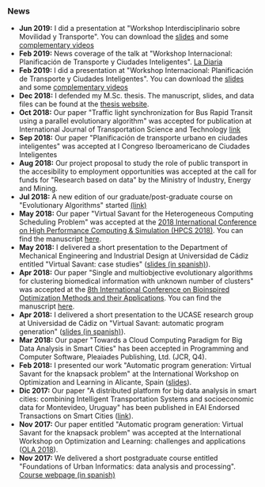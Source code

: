 ### News
* **Jun 2019:** I did a presentation at "Workshop Interdisciplinario sobre Movilidad y Transporte". You can download the [slides](http://www.fing.edu.uy/~renzom/uploads/Massobrio_IESTA.pdf) and some [complementary videos](http://www.fing.edu.uy/~renzom/uploads/videos_workshop_IESTA.zip)
* **Feb 2019:** News coverage of the talk at "Workshop Internacional: Planificación de Transporte y Ciudades Inteligentes". [La Diaria](https://ciencia.ladiaria.com.uy/articulo/2019/2/proyectos-sobre-eficiencia-energetica-movilidad-urbana-gestion-de-residuos-entre-otros-fueron-presentados-en-la-facultad-de-ingenieria/)
* **Feb 2019:** I did a presentation at "Workshop Internacional: Planificación de Transporte y Ciudades Inteligentes". You can download the [slides](http://www.fing.edu.uy/~renzom/uploads/workshop-massobrio.pdf) and some [complementary videos](http://www.fing.edu.uy/~renzom/uploads/workshop-massobrio-videos.zip)
* **Dec 2018:** I defended my M.Sc. thesis. The manuscript, slides, and data files can be found at the [thesis website](www.fing.edu.uy/~renzom/msc).
* **Oct 2018:** Our paper "Traffic light synchronization for Bus Rapid Transit using a parallel evolutionary algorithm" was accepted for publication at International Journal of Transportation Science and Technology [link](https://authors.elsevier.com/tracking/article/details.do?aid=83&jid=IJTST&surname=Massobrio)
* **Sep 2018:** Our paper "Planificación de transporte urbano en ciudades inteligentes" was accepted at I Congreso Iberoamericano de Ciudades Inteligentes
* **Aug 2018:** Our project proposal to study the role of public transport in the accesibility to employment opportunities was accepted at the call for funds for "Research based on data" by the Ministry of Industry, Energy and Mining.
* **Jul	2018:**	A new edition of our graduate/post-graduate course on "Evolutionary Algorithms"	started	[(link)](https://eva.fing.edu.uy/course/view.php?id=1049)
* **May 2018:** Our paper "Virtual Savant for the Heterogeneous Computing Scheduling Problem" was accepted at the [2018 International Conference on High Performance Computing & Simulation (HPCS 2018)](http://hpcs2018.cisedu.info/). You can find the manuscript [here](http://www.fing.edu.uy/~renzom/full-texts/InP/Massobrio2018b.pdf).
* **May 2018:** I delivered a short presentation to the Department of Mechanical Engineering and Industrial Design at Universidad de Cádiz entitled "Virtual Savant: case studies" ([slides (in spanish)](http://www.fing.edu.uy/~renzom/uploads/uca_mecanica_2018.pdf)).
* **Apr 2018:** Our paper "Single and multiobjective evolutionary algorithms for clustering biomedical information with unknown number of clusters" was accepted at the [ 8th International Conference on Bioinspired Optimization Methods and their Applications](https://bioma2018.sciencesconf.org/). You can find the manuscript [here](http://www.fing.edu.uy/~renzom/full-texts/InP/Curi2018a.pdf).
* **Apr 2018:** I delivered a short presentation to the UCASE research group at Universidad de Cádiz on "Virtual Savant: automatic program generation" ([slides (in spanish)](http://www.fing.edu.uy/~renzom/uploads/ucase_2018.pdf)).
* **Mar 2018:** Our paper "Towards a Cloud Computing Paradigm for Big Data Analysis in Smart Cities" has been accepted in Programming and Computer Software, Pleaiades Publishing, Ltd. (JCR, Q4).
* **Feb 2018:** I presented our work "Automatic program generation: Virtual Savant for the knapsack problem" at the International Workshop on Optimization and Learning in Alicante, Spain ([slides](http://www.fing.edu.uy/~renzom/uploads/slides_ola_2018.pdf)).
* **Dic 2017:** Our paper "A distributed platform for big data analysis in smart cities: combining Intelligent Transportation Systems and socioeconomic data for Montevideo, Uruguay" has been published in EAI Endorsed Transactions on Smart Cities ([link](http://eudl.eu/doi/10.4108/eai.19-12-2017.153478)).
* **Nov 2017:** Our paper entitled "Automatic program generation: Virtual Savant for the knapsack problem" was accepted at the International Workshop on Optimization and Learning: challenges and applications ([OLA 2018](https://ola2018.sciencesconf.org/resource/page/id/5)).
* **Nov 2017:** We delivered a short postgraduate course entitled "Foundations of Urban Informatics: data analysis and processing". [Course webpage (in spanish)](https://eva.fing.edu.uy/course/view.php?id=1108)
